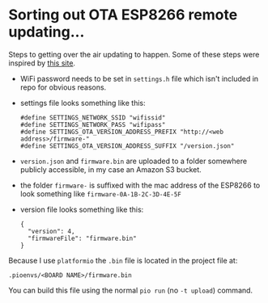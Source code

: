 # Sorting out OTA ESP8266 remote updating...

Steps to getting over the air updating to happen. Some of these steps were inspired by [this site](https://www.bakke.online/index.php/2017/06/02/self-updating-ota-firmware-for-esp8266/).

* WiFi password needs to be set in `settings.h` file which isn't included in repo for obvious reasons.
* settings file looks something like this:

      #define SETTINGS_NETWORK_SSID "wifissid"
      #define SETTINGS_NETWORK_PASS "wifipass"
      #define SETTINGS_OTA_VERSION_ADDRESS_PREFIX "http://<web address>/firmware-"
      #define SETTINGS_OTA_VERSION_ADDRESS_SUFFIX "/version.json"

* `version.json` and `firmware.bin` are uploaded to a folder somewhere publicly accessible, in my case an Amazon S3 bucket.
* the folder `firmware-` is suffixed with the mac address of the ESP8266 to look something like `firmware-0A-1B-2C-3D-4E-5F`
* version file looks something like this:

      {
        "version": 4,
        "firmwareFile": "firmware.bin"
      }

Because I use `platformio` the `.bin` file is located in the project file at:

    .pioenvs/<BOARD NAME>/firmware.bin

You can build this file using the normal `pio run` (no `-t upload`) command.
